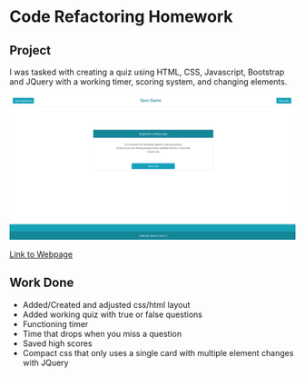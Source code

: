 # Code Refactoring Homework

## Project

I was tasked with creating a quiz using HTML, CSS, Javascript, Bootstrap and JQuery with a working timer, scoring system, and changing elements.

<img src="Assets\code quiz image.png">

<a href="https://dmcarver01611.github.io/04-Code-Quiz/">Link to Webpage</a>

## Work Done

- Added/Created and adjusted css/html layout
- Added working quiz with true or false questions 
- Functioning timer
- Time that drops when you miss a question
- Saved high scores
- Compact css that only uses a single card with multiple element changes with JQuery